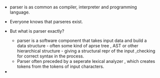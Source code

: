 - parser is as common as compiler, interpreter and programming language. 
- Everyone knows that parseres exist.
- But what is parser exactly?
  - parser is a software component that takes input data and build a data structure - often some kind of aprse tree , AST or other hierarchical structure - giving a structural repr of the input ,checking for correct syntax in the process. 
  - Parser often preceded by a seperate lexical analyzer , which creates tokens from the tokens of input characters.
  
- 